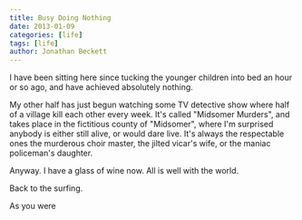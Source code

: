 ```yaml
---
title: Busy Doing Nothing
date: 2013-01-09
categories: [life]
tags: [life]
author: Jonathan Beckett
---
```


I have been sitting here since tucking the younger children into bed an hour or so ago, and have achieved absolutely nothing.

My other half has just begun watching some TV detective show where half of a village kill each other every week. It's called "Midsomer Murders", and takes place in the fictitious county of "Midsomer", where I'm surprised anybody is either still alive, or would dare live. It's always the respectable ones the murderous choir master, the jilted vicar's wife, or the maniac policeman's daughter.

Anyway. I have a glass of wine now. All is well with the world.

Back to the surfing.

As you were